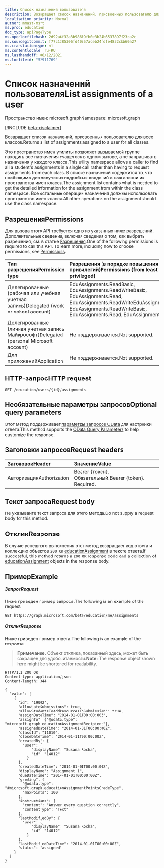 ```yaml
---
title: Список назначений пользователя
description: Возвращает список назначений, присвоенных пользователю для всех классов.
localization_priority: Normal
author: mmast-msft
ms.prod: education
doc_type: apiPageType
ms.openlocfilehash: 2d92a6f32a3b986f9fb0e3b24b6537897f23ca2c
ms.sourcegitcommit: f77c1385306fd40557aceb24fdfe4832cbb60a27
ms.translationtype: MT
ms.contentlocale: ru-RU
ms.lasthandoff: 06/12/2021
ms.locfileid: "52911769"
---
```

# <a name="list-assignments-of-a-user"></a><span data-ttu-id="d6ea4-103">Список назначений пользователя</span><span class="sxs-lookup"><span data-stu-id="d6ea4-103">List assignments of a user</span></span>

<span data-ttu-id="d6ea4-104">Пространство имен: microsoft.graph</span><span class="sxs-lookup"><span data-stu-id="d6ea4-104">Namespace: microsoft.graph</span></span>

[!INCLUDE [beta-disclaimer](../../includes/beta-disclaimer.md)]

<span data-ttu-id="d6ea4-105">Возвращает список назначений, присвоенных пользователю для всех классов.</span><span class="sxs-lookup"><span data-stu-id="d6ea4-105">Returns a list of assignments assigned to a user for all classes.</span></span> 

<span data-ttu-id="d6ea4-106">Это пространство имен утилиты позволяет вызываемой группе находить все назначения учащегося в одном вызове, а не запрашивать назначения у каждого класса.</span><span class="sxs-lookup"><span data-stu-id="d6ea4-106">This utility namespace allows a caller to find all a student's assignments in a single call rather than having to request assignments from each class.</span></span> <span data-ttu-id="d6ea4-107">В списке назначений содержится то, что необходимо для получения подробных сведений о назначении из пространства имен класса.</span><span class="sxs-lookup"><span data-stu-id="d6ea4-107">The assignment list contains what is needed to get the detailed information for the assignment from within the class namespace.</span></span> <span data-ttu-id="d6ea4-108">Все остальные операции назначения должны использовать пространство имен класса.</span><span class="sxs-lookup"><span data-stu-id="d6ea4-108">All other operations on the assignment should use the class namespace.</span></span>

## <a name="permissions"></a><span data-ttu-id="d6ea4-109">Разрешения</span><span class="sxs-lookup"><span data-stu-id="d6ea4-109">Permissions</span></span>

<span data-ttu-id="d6ea4-p102">Для вызова этого API требуется одно из указанных ниже разрешений. Дополнительные сведения, включая сведения о том, как выбрать разрешения, см. в статье [Разрешения](/graph/permissions-reference).</span><span class="sxs-lookup"><span data-stu-id="d6ea4-p102">One of the following permissions is required to call this API. To learn more, including how to choose permissions, see [Permissions](/graph/permissions-reference).</span></span>

| <span data-ttu-id="d6ea4-112">Тип разрешения</span><span class="sxs-lookup"><span data-stu-id="d6ea4-112">Permission type</span></span>                        | <span data-ttu-id="d6ea4-113">Разрешения (в порядке повышения привилегий)</span><span class="sxs-lookup"><span data-stu-id="d6ea4-113">Permissions (from least to most privileged)</span></span>                                                            |
| :------------------------------------- | :----------------------------------------------------------------------------------------------------- |
| <span data-ttu-id="d6ea4-114">Делегированные (рабочая или учебная учетная запись)</span><span class="sxs-lookup"><span data-stu-id="d6ea4-114">Delegated (work or school account)</span></span>     | <span data-ttu-id="d6ea4-115">EduAssignments.ReadBasic, EduAssignments.ReadWriteBasic, EduAssignments.Read, EduAssignments.ReadWrite</span><span class="sxs-lookup"><span data-stu-id="d6ea4-115">EduAssignments.ReadBasic, EduAssignments.ReadWriteBasic, EduAssignments.Read, EduAssignments.ReadWrite</span></span> |
| <span data-ttu-id="d6ea4-116">Делегированные (личная учетная запись Майкрософт)</span><span class="sxs-lookup"><span data-stu-id="d6ea4-116">Delegated (personal Microsoft account)</span></span> | <span data-ttu-id="d6ea4-117">Не поддерживается.</span><span class="sxs-lookup"><span data-stu-id="d6ea4-117">Not supported.</span></span>                                                                                         |
| <span data-ttu-id="d6ea4-118">Для приложений</span><span class="sxs-lookup"><span data-stu-id="d6ea4-118">Application</span></span>                            | <span data-ttu-id="d6ea4-119">Не поддерживается.</span><span class="sxs-lookup"><span data-stu-id="d6ea4-119">Not supported.</span></span>                                                                                         |

## <a name="http-request"></a><span data-ttu-id="d6ea4-120">HTTP-запрос</span><span class="sxs-lookup"><span data-stu-id="d6ea4-120">HTTP request</span></span>
<!-- { "blockType": "ignored" } -->
```http
GET /education/users/{id}/assignments
```

## <a name="optional-query-parameters"></a><span data-ttu-id="d6ea4-121">Необязательные параметры запросов</span><span class="sxs-lookup"><span data-stu-id="d6ea4-121">Optional query parameters</span></span>

<span data-ttu-id="d6ea4-122">Этот метод поддерживает [параметры запросов OData](/graph/query-parameters) для настройки ответа.</span><span class="sxs-lookup"><span data-stu-id="d6ea4-122">This method supports the [OData Query Parameters](/graph/query-parameters) to help customize the response.</span></span>

## <a name="request-headers"></a><span data-ttu-id="d6ea4-123">Заголовки запросов</span><span class="sxs-lookup"><span data-stu-id="d6ea4-123">Request headers</span></span>

| <span data-ttu-id="d6ea4-124">Заголовок</span><span class="sxs-lookup"><span data-stu-id="d6ea4-124">Header</span></span>        | <span data-ttu-id="d6ea4-125">Значение</span><span class="sxs-lookup"><span data-stu-id="d6ea4-125">Value</span></span>                     |
| :------------ | :------------------------ |
| <span data-ttu-id="d6ea4-126">Авторизация</span><span class="sxs-lookup"><span data-stu-id="d6ea4-126">Authorization</span></span> | <span data-ttu-id="d6ea4-p103">Bearer {токен}. Обязательный.</span><span class="sxs-lookup"><span data-stu-id="d6ea4-p103">Bearer {token}. Required.</span></span> |

## <a name="request-body"></a><span data-ttu-id="d6ea4-129">Текст запроса</span><span class="sxs-lookup"><span data-stu-id="d6ea4-129">Request body</span></span>

<span data-ttu-id="d6ea4-130">Не указывайте текст запроса для этого метода.</span><span class="sxs-lookup"><span data-stu-id="d6ea4-130">Do not supply a request body for this method.</span></span>

## <a name="response"></a><span data-ttu-id="d6ea4-131">Отклик</span><span class="sxs-lookup"><span data-stu-id="d6ea4-131">Response</span></span>

<span data-ttu-id="d6ea4-132">В случае успешного выполнения этот метод возвращает код ответа и коллекцию объектов `200 OK` [educationAssignment](../resources/educationassignment.md) в тексте ответа.</span><span class="sxs-lookup"><span data-stu-id="d6ea4-132">If successful, this method returns a `200 OK` response code and a collection of [educationAssignment](../resources/educationassignment.md) objects in the response body.</span></span>

## <a name="example"></a><span data-ttu-id="d6ea4-133">Пример</span><span class="sxs-lookup"><span data-stu-id="d6ea4-133">Example</span></span>

##### <a name="request"></a><span data-ttu-id="d6ea4-134">Запрос</span><span class="sxs-lookup"><span data-stu-id="d6ea4-134">Request</span></span>
<span data-ttu-id="d6ea4-135">Ниже приведен пример запроса.</span><span class="sxs-lookup"><span data-stu-id="d6ea4-135">The following is an example of the request.</span></span>

<!-- {
  "blockType": "ignored",
  "name": "get_me_assignments"
}-->

```http 
GET https://graph.microsoft.com/beta/education/me/assignments
```

##### <a name="response"></a><span data-ttu-id="d6ea4-136">Отклик</span><span class="sxs-lookup"><span data-stu-id="d6ea4-136">Response</span></span>

<span data-ttu-id="d6ea4-137">Ниже приведен пример ответа.</span><span class="sxs-lookup"><span data-stu-id="d6ea4-137">The following is an example of the response.</span></span> 

> <span data-ttu-id="d6ea4-138">**Примечание.** Объект отклика, показанный здесь, может быть сокращен для удобочитаемости.</span><span class="sxs-lookup"><span data-stu-id="d6ea4-138">**Note:** The response object shown here might be shortened for readability.</span></span>


<!-- {
  "blockType": "ignored",
  "truncated": true,
  "@odata.type": "microsoft.graph.educationAssignment",
  "isCollection": true
} -->
```http
HTTP/1.1 200 OK
Content-type: application/json
Content-length: 344

{
  "value": [
    {
      "id": "19002",
      "allowLateSubmissions": true,
      "allowStudentsToAddResourcesToSubmission": true,
      "assignDateTime": "2014-01-01T00:00:00Z",
      "assignTo": {"@odata.type": "microsoft.graph.educationAssignmentRecipient"},
      "assignedDateTime": "2014-01-01T00:00:00Z",
      "classId": "11010",
      "closeDateTime": "2014-01-11T00:00:00Z",
      "createdBy": {
        "user": {
            "displayName": "Susana Rocha",
            "id": "14012"
          }
      },
      "createdDateTime": "2014-01-01T00:00:00Z",
      "displayName": "Assignment 1",
      "dueDateTime": "2014-01-01T00:00:00Z",
      "grading": {
        "@odata.type": "#microsoft.graph.educationAssignmentPointsGradeType",
        "maxPoints": 100
      },
      "instructions": {
        "content": "Answer every question correctly",
        "contentType": "Text"
      },
      "lastModifiedBy": {
        "user": {
            "displayName": "Susana Rocha",
            "id": "14012"
          }
      },
      "lastModifiedDateTime": "2014-01-01T00:00:00Z",
      "status": "assigned"
    }
  ]
}
```

<!-- uuid: 8fcb5dbc-d5aa-4681-8e31-b001d5168d79
2015-10-25 14:57:30 UTC -->
<!--
{
  "type": "#page.annotation",
  "description": "List assignments",
  "keywords": "",
  "section": "documentation",
  "tocPath": "",
  "suppressions": []
}
-->